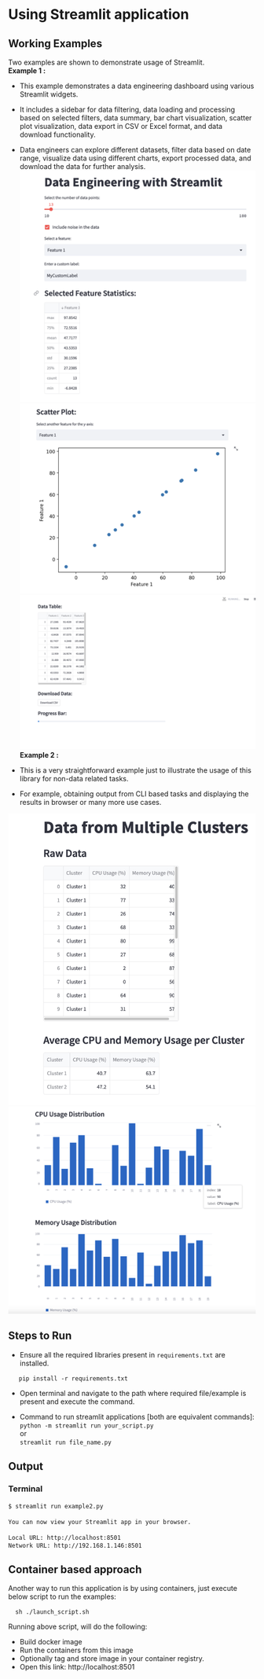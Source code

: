 # Using Streamlit application
## Working Examples
Two examples are shown to demonstrate usage of Streamlit.
**</br>Example 1 :**
 - This example demonstrates a data engineering dashboard using various Streamlit widgets. 

 - It includes a sidebar for data filtering, data loading and processing based on selected filters, data summary, bar chart visualization, scatter plot visualization, data export in CSV or Excel format, and data download functionality.

  - Data engineers can explore different datasets, filter data based on date range, visualize data using different charts, export processed data, and download the data for further analysis.
![Example 1 Image 1](images/eg1_1.png)
![Example 1 Image 2](images/eg1_2.png)
![Example 1 Image 3](images/eg1_3.png)
**</br>Example 2 :**
 - This is a very straightforward example just to illustrate the usage of this library for non-data related tasks.
  - For example, obtaining output from CLI based tasks and displaying the results in browser or many more use cases.

![Example 2 Image 1](images/eg2_1.png)
![Example 2 Image 2](images/eg2_2.png)
## Steps to Run
 - Ensure all the required libraries present in `requirements.txt` are installed.

 ```shell
    pip install -r requirements.txt
 ```
 - Open terminal and navigate to the path where required file/example is present and execute the command.
 
 - Command to run streamlit applications [both are equivalent commands]:  
`python -m streamlit run your_script.py` </br>or </br>
`streamlit run file_name.py`
 

## Output
### Terminal
```shell
$ streamlit run example2.py 

You can now view your Streamlit app in your browser.

Local URL: http://localhost:8501
Network URL: http://192.168.1.146:8501
```

## Container based approach
Another way to run this application is by using containers, just execute below script to run the examples: 
``` shell
  sh ./launch_script.sh
```
Running above script, will do the following:

 - Build docker image
 - Run the containers from this image 
 - Optionally tag and store image in your container registry.
 - Open this link: http://localhost:8501 </br>
